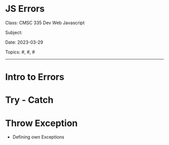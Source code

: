 # JS Errors

Class: CMSC 335 Dev Web Javascript

Subject: <a href=""> </a>

Date: 2023-03-29

Topics: #, #, # 

---

# Intro to Errors

# Try - Catch

# Throw Exception

- Defining own Exceptions
